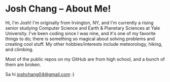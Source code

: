 # Josh Chang – About Me!

Hi, I'm Josh! I'm originally from Irvington, NY, and I'm currently a rising senior studying Computer Science and Earth & Planetary Sciences at Yale University. I've been coding since I was nine, and it's one of my favorite things to do; there is something so magical about solving problems and creating cool stuff. My other hobbies/interests include meteorology, hiking, and climbing.

Most of the public repos on my GitHub are from high school, and a bunch of them are broken.

Sa hi [joshchang04@gmail.com](mailto:joshchang04@gmail.com) :)
